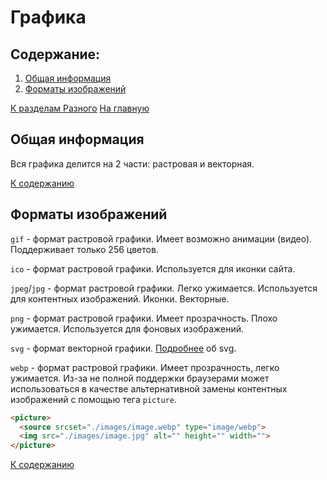 # Графика

## Содержание:

1. [Общая информация](#общая-информация)
2. [Форматы изображений](#форматы-изображений)

[К разделам Разного](https://github.com/Holiden/Library/blob/master/Sections/Other/README.md)
[На главную](https://github.com/Holiden/Library/blob/master/README.md)

## Общая информация

Вся графика делится на 2 части: растровая и векторная.

[К содержанию](#содержание)

## Форматы изображений

`gif` - формат растровой графики. Имеет возможно анимации (видео). Поддерживает только 256 цветов.

`ico` - формат растровой графики. Используется для иконки сайта.

`jpeg`/`jpg` - формат растровой графики. Легко ужимается. Используется для контентных изображений.
Иконки. Векторные.

`png` - формат растровой графики. Имеет прозрачность. Плохо ужимается. Используется для фоновых изображений.

`svg` - формат векторной графики. [Подробнее](https://github.com/Holiden/Library/blob/master/Svg.md) об svg.

`webp` - формат растровой графики. Имеет прозрачность, легко ужимается. Из-за не полной поддержки браузерами может использоваться в качестве альтернативной замены контентных изображений с помощью тега `picture`.

```html
<picture>
  <source srcset="./images/image.webp" type="image/webp">
  <img src="./images/image.jpg" alt="" height="" width="">
</picture>
```

[К содержанию](#содержание)
